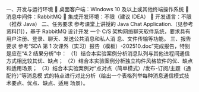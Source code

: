 一、开发与运行环境
 桌面客户端：Windows 10 及以上或其他终端操作系统
 消息中间件：RabbitMQ
 集成开发环境：不限（建议 IDEA）
 开发语言：不限（推荐 Java）
二、任务要求
参考课堂上讲授的 Java Chat Application.（见参考资料[1]），基于 RabbitMQ 设计开发
一个 C/S 架构网络聊天软件系统，要求具有用户注册、登录、聊天、发送公共消息和私人消
息、文件传输等功能。
三、报告要求
参考“SDA 第 1 次课外（实习）报告（模板）-202510.doc”完成报告，特别是应在“4.2 
结果分析”中：
（1）结合本实验案例分析消息队列与其他进程间通信方式相比较其优、缺点；
（2）结合本实验案例分析独立构件风格软件的优、缺点和适用场景；
（3）结合本实验案例对“点对点（简单模式）/发布-订阅/主题（通配符）”等消息模
式的特点进行对比分析（给出一个表格列举每种消息通信模式技术要点、优点、缺点、适用
场景）。

